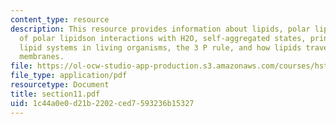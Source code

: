 ```yaml
---
content_type: resource
description: This resource provides information about lipids, polar lipids, classification
  of polar lipidson interactions with H2O, self-aggregated states, principle mixed
  lipid systems in living organisms, the 3 P rule, and how lipids traverse biologic
  membranes.
file: https://ol-ocw-studio-app-production.s3.amazonaws.com/courses/hst-121-gastroenterology-fall-2005/1c44a0e0d21b2202ced7593236b15327_section11.pdf
file_type: application/pdf
resourcetype: Document
title: section11.pdf
uid: 1c44a0e0-d21b-2202-ced7-593236b15327
---
```

